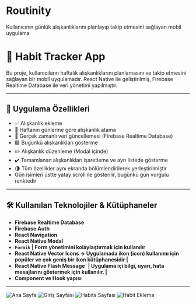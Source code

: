 # Routinity
Kullanıcının günlük alışkanlıklarını planlayıp takip etmesini sağlayan mobil uygulama

# 🧠 Habit Tracker App

Bu proje, kullanıcıların haftalık alışkanlıklarını planlamasını ve takip etmesini sağlayan bir mobil uygulamadır. React Native ile geliştirilmiş, Firebase Realtime Database ile veri yönetimi yapılmıştır.

---

## 📱 Uygulama Özellikleri


- ✅ Alışkanlık ekleme 
- 📅 Haftanın günlerine göre alışkanlık atama
- 🔄 Gerçek zamanlı veri güncellemesi (Firebase Realtime Database)
- 🟩 Bugünkü alışkanlıkları gösterme
- ✏️ Alışkanlık düzenleme (Modal içinde)
- ✔️ Tamamlanan alışkanlıkları işaretleme ve ayrı listede gösterme
- 🌗 Tüm özellikler aynı ekranda bölümlendirilerek yerleştirilmiştir
- Gün isimleri üstte yatay scroll ile gösterilir, bugünkü gün vurgulu renktedir


---

## 🛠️ Kullanılan Teknolojiler & Kütüphaneler

- **Firebase Realtime Database**
- **Firebase Auth** 
- **React Navigation**
- **React Native Modal**
- **`Formik` | Form yönetimini kolaylaştırmak için kullanılır**
- **React Native Vector Icons -> Uygulamada ikon (icon) kullanımı için popüler ve çok geniş bir ikon kütüphanesidir |**
- **React Native Flash Message` | Uygulama içi bilgi, uyarı, hata mesajlarını göstermek için kullanılır. |**
- **Component ve Hook yapısı**

---

![Ana Sayfa ](./src/Assets/ss1.png)
![Giriş Sayfası ](./src/Assets/ss2.png)
![Habits Sayfası](./src/Assets/ss3.png)
![Habit Eklema](./src/Assets/ss4.png)



